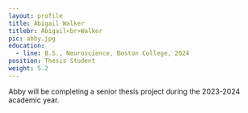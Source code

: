 ```yaml
---
layout: profile
title: Abigail Walker
titlebr: Abigail<br>Walker
pic: abby.jpg
education:
  - line: B.S., Neuroscience, Boston College, 2024
position: Thesis Student
weight: 5.2
---
```

Abby will be completing a senior thesis project during the 2023-2024 academic year.